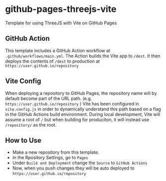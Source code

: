 # github-pages-threejs-vite
Template for using ThreeJS with Vite on GitHub Pages

## GitHub Action
This template includes a GitHub Action workflow at `.github/workflows/main.yml`. The Action builds the Vite app to `/dest`. It then deploys the contents of `/dest` to production at `https://user.github.io/repository` 

## Vite Config
When deploying a repository to GitHub Pages, the repository name will by default become part of the URL path. (e.g. `https://user.github.io/repository` ) Vite has been configured in `vite.config.js` in order to dynamically understand this path based on a flag in the GitHub Actions build environment. During local development, Vite will assume a root of `/` but when building for produciton, it will instead use `/repository/` as the root.

## How to Use
- Make a new repository from this template. 
- In the Rpository Settings, go to `Pages`
- Under `Build and Deployment` change the `Source` to `GitHub Actions`
- Now, when you push changes they will be auto deployed to `https://user.github.io/repository`
